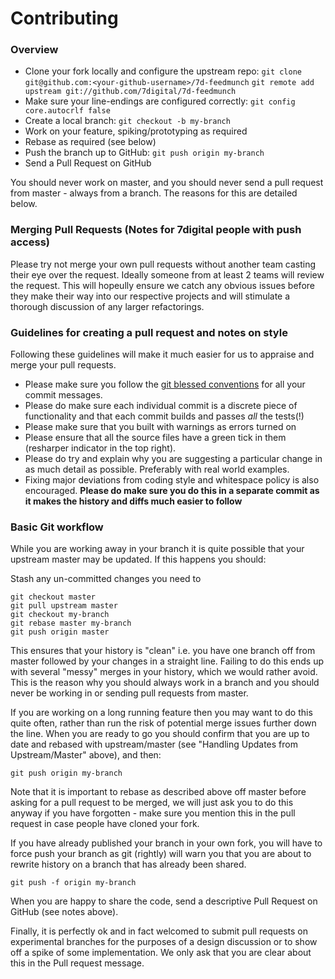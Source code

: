 # Contributing

### Overview

* Clone your fork locally and configure the upstream repo:
    `git clone git@github.com:<your-github-username>/7d-feedmunch`
    `git remote add upstream git://github.com/7digital/7d-feedmunch`
* Make sure your line-endings are configured correctly:
    `git config core.autocrlf false`
* Create a local branch:
    `git checkout -b my-branch`
* Work on your feature, spiking/prototyping as required
* Rebase as required (see below)
* Push the branch up to GitHub:
    `git push origin my-branch`
* Send a Pull Request on GitHub

You should never work on master, and you should never send a pull request from
master - always from a branch. The reasons for this are detailed below.

### Merging Pull Requests (Notes for 7digital people with push access)

Please try not merge your own pull requests without another team casting their
eye over the request.  Ideally someone from at least 2 teams will review the
request.  This will hopeully ensure we catch any obvious issues before they
make their way into our respective projects and will stimulate a thorough
discussion of any larger refactorings.

### Guidelines for creating a pull request and notes on style

Following these guidelines will make it much easier for us to appraise and
merge your pull requests.

* Please make sure you follow the [git blessed conventions](http://tbaggery.com/2008/04/19/a-note-about-git-commit-messages.html)
for all your commit messages.
* Please do make sure each individual commit is a discrete piece of functionality
and that each commit builds and passes *all* the tests(!)
* Please make sure that you built with warnings as errors turned on
* Please ensure that all the source files have a green tick in them (resharper
indicator in the top right).
* Please do try and explain why you are suggesting a particular change in as
much detail as possible.  Preferably with real world examples.
*  Fixing major deviations from coding style and whitespace policy is also
encouraged. **Please do make sure you do this in a separate commit as it makes
the history and diffs much easier to follow**

### Basic Git workflow

While you are working away in your branch it is quite possible that your upstream
master may be updated. If this happens you should:

Stash any un-committed changes you need to

    git checkout master
    git pull upstream master
    git checkout my-branch
    git rebase master my-branch
    git push origin master

This ensures that your history is "clean" i.e. you have one branch off from
master followed by your changes in a straight line. Failing to do this ends up
with several "messy" merges in your history, which we would rather avoid.
This is the reason why you should always work in a branch and you should never
be working in or sending pull requests from master.

If you are working on a long running feature then you may want to do this quite
often, rather than run the risk of potential merge issues further down the
line.  When you are ready to go you should confirm that you are up to date and
rebased with upstream/master (see "Handling Updates from Upstream/Master"
above), and then:

    git push origin my-branch

Note that it is important to rebase as described above off master before
asking for a pull request to be merged, we will just ask you to do this anyway
if you have forgotten - make sure you mention this in the pull request in case
people have cloned your fork.

If you have already published your branch in your own fork, you will have to
force push your branch as git (rightly) will warn you that you are about to
rewrite history on a branch that has already been shared.

    git push -f origin my-branch

When you are happy to share the code, send a descriptive Pull Request on GitHub
(see notes above).

Finally, it is perfectly ok and in fact welcomed to submit pull requests on
experimental branches for the purposes of a design discussion or to show off a
spike of some implementation. We only ask that you are clear about this in the
Pull request message.
